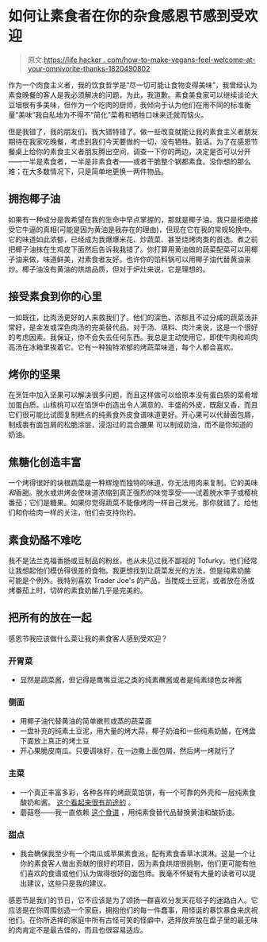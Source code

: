 # 如何让素食者在你的杂食感恩节感到受欢迎

> 原文:[https://life hacker . com/how-to-make-vegans-feel-welcome-at-your-omnivorite-thanks-1820490802](https://lifehacker.com/how-to-make-vegans-feel-welcome-at-your-omnivore-thanks-1820490802)

作为一个肉食主义者，我的饮食哲学是“尽一切可能让食物变得美味”，我曾经认为素食晚餐的客人是我必须解决的问题，为此，我道歉。素食美食家可以继续谈论大豆培根有多美味，但作为一个吃肉的厨师，我倾向于认为他们在用不同的标准衡量“美味”我自私地为不得不“简化”菜肴和牺牲口味来迁就而恼火。

但是我错了，我的朋友们。我大错特错了。做一些改变就能让我的素食主义者朋友期待在我家吃晚餐，考虑到我们今天要做的一切，没有牺牲。脏话。为了在感恩节餐桌上给你的素食主义者朋友腾出空间，调查一下你的两边，决定是否可以分开——一半是素食者，一半是非素食者——或者干脆整个锅都素食。没你想的那么难；在大多数情况下，只是简单地更换一两件物品。

## 拥抱椰子油

如果有一种成分是我希望在我的生命中早点掌握的，那就是椰子油。我只是拒绝接受它牛逼的真相(可能是因为黄油是我存在的理由)，但现在它在我的常规轮换中。它的味道如此浓郁，已经成为我爆爆米花、炒蔬菜、甚至烧烤肉类的首选。煮之前把椰子油抹在生鸡皮下面然后告诉我我错了。你打算用黄油做的蔬菜配菜可以用椰子油来做，味道鲜美，对素食者友好。也许你的馅料锅可以用椰子油代替黄油来炒。椰子油没有黄油的烘焙品质，但对于炉灶来说，它是理想的。

## 接受素食到你的心里

一如既往，比肉汤更好的人来救我们了。他们的深色、浓郁且不过分咸的蔬菜汤非常好，是金发或深色肉汤的完美替代品。对于汤、填料、肉汁来说，这是一个很好的考虑因素。我保证，你不会失去任何东西。我总是主动使用它，即使牛肉和鸡肉高汤在冰箱里挨着它。它有一种独特浓郁的烤蔬菜味道，每个人都会喜欢。

## 烤你的坚果

在烹饪中加入坚果可以解决很多问题，而且这样做可以给原本没有蛋白质的菜肴增加蛋白质。山核桃可以在馅饼中创造出令人满意的、丰盛的外皮，既甜又香，而且它们很可能比试图复制糕点的纯素食外皮食谱味道更好。开心果可以代替面包屑，制成裹有面包屑的松脆涂层，浸泡过的混合腰果 可以制成奶油，而不是你知道的奶油。

## 焦糖化创造丰富

一个烤得很好的块根蔬菜是一种辉煌而独特的味道，你无法用肉来复制。它的美味*和*香甜。脱水或烘烤会使味道浓缩到真正强烈的味觉享受——试着脱水李子或樱桃番茄；它们是糖果。如果你觉得蔬菜不能像烤肉一样自己发光，那你就错了。给他们和你给肉一样的关注，他们会支持你的。

## 素食奶酪不难吃

我不是法兰克福香肠或豆制品的粉丝，也从未见过我不鄙视的 Tofurky。他们经常让我想起他们模仿得很差的食物。我更想找到让蔬菜发光的方法，但是纯素奶酪 可能是个例外。我特别喜欢 Trader Joe's 的产品，当搅成土豆泥，或者放在汤或烤番茄上时，切碎的素食奶酪几乎是完美的。

## 把所有的放在一起

感恩节我应该做什么菜让我的素食客人感到受欢迎？

### 开胃菜

*   显然是蔬菜酱，但记得是鹰嘴豆泥之类的纯素蘸酱或者是纯素绿色女神酱

### 侧面

*   用椰子油代替黄油的简单嫩煎或蒸的蔬菜面
*   一盘补充的纯素土豆泥，用大量的烤大蒜，椰子奶油和一些纯素奶酪，在烤盘下面放上真正的烤土豆
*   开心果脆皮南瓜。只要调味好，在一边撒上面包屑，然后烤一烤就行了

### 主菜

*   一个真正丰富多彩，各种各样的烤蔬菜馅饼，有一个可靠的外壳和一层纯素食酸奶和酱。 [这个看起来很有前途的](http://thecolorfulkitchen.com/2015/09/16/vegan-spiral-vegetable-tart/) 。
*   蘑菇卷——我一直依赖 [这个食谱](http://regulo-f16.blogspot.com/2010/12/mushroom-croustade.html) ，用纯素食替代品替换黄油和酸奶油。

### 甜点

*   我会确保我至少有一个南瓜或苹果素食派，配有素食香草冰淇淋。这是一个让你的素食客人做出贡献的很好的项目，因为素食烘焙很挑剔，他们更可能有他们喜欢的食谱或他们认为做得很好的面包师。我毫不怀疑有大量的读者可以提出建议，这些只是我的建议。

感恩节是我们的节日，它不应该是为了颂扬一群喜欢分发天花毯子的迷路白人。它应该是在你周围创造一个家庭，拥抱他们的每一件蠢事，用怪诞的暴饮暴食来庆祝他们。在你所选择的家庭中所有古怪可笑的怪癖中，选择放弃放在盘子里的最无味的肉肯定不是最古怪的，而且也很容易适应。